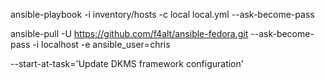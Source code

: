 ansible-playbook -i inventory/hosts -c local local.yml --ask-become-pass

ansible-pull -U https://github.com/f4alt/ansible-fedora.git --ask-become-pass -i localhost -e ansible_user=chris

--start-at-task='Update DKMS framework configuration'
